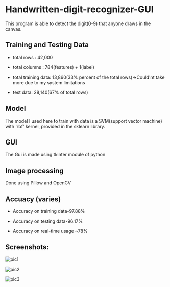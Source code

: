 # Handwritten-digit-recognizer-GUI
This program is able to detect the digit(0-9) that anyone draws in the canvas.

## Training and Testing Data
* total rows : 42,000
* total columns : 784(features) + 1(label)

* total training data: 13,860(33% percent of the total rows)->Could'nt take more due to my system limitations
* test data: 28,140(67% of total rows)
## Model
The model I used here to train with data is a SVM(support vector machine) with 'rbf' kernel, provided in the sklearn library.
## GUI
The Gui is made using tkinter module of python 
## Image processing
Done using Pillow and OpenCV

## Accuacy (varies)
* Accuracy on training data-97.88%
* Accuracy on testing data-96.17%

* Accuracy on real-time usage ~78%

## Screenshots:

![pic1](https://user-images.githubusercontent.com/53531220/104904664-6b53da00-59a7-11eb-8489-1e8b5baaf6b0.JPG)

![pic2](https://user-images.githubusercontent.com/53531220/104904673-6ee76100-59a7-11eb-907c-961669a8ab5f.JPG)

![pic3](https://user-images.githubusercontent.com/53531220/104904681-71e25180-59a7-11eb-9731-7e89145512c0.JPG)
